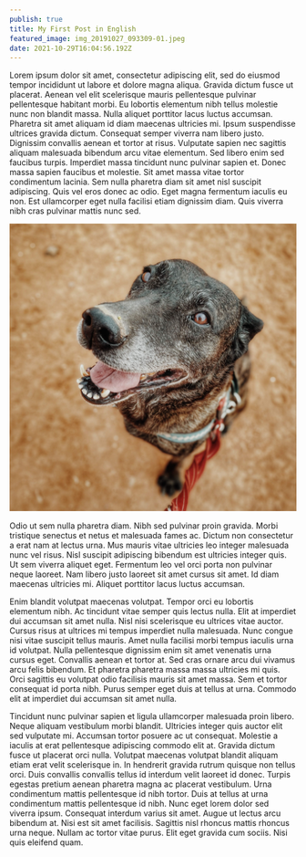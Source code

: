 ```yaml
---
publish: true
title: My First Post in English
featured_image: img_20191027_093309-01.jpeg
date: 2021-10-29T16:04:56.192Z
---
```


Lorem ipsum dolor sit amet, consectetur adipiscing elit, sed do eiusmod tempor incididunt ut labore et dolore magna aliqua. Gravida dictum fusce ut placerat. Aenean vel elit scelerisque mauris pellentesque pulvinar pellentesque habitant morbi. Eu lobortis elementum nibh tellus molestie nunc non blandit massa. Nulla aliquet porttitor lacus luctus accumsan. Pharetra sit amet aliquam id diam maecenas ultricies mi. Ipsum suspendisse ultrices gravida dictum. Consequat semper viverra nam libero justo. Dignissim convallis aenean et tortor at risus. Vulputate sapien nec sagittis aliquam malesuada bibendum arcu vitae elementum. Sed libero enim sed faucibus turpis. Imperdiet massa tincidunt nunc pulvinar sapien et. Donec massa sapien faucibus et molestie. Sit amet massa vitae tortor condimentum lacinia. Sem nulla pharetra diam sit amet nisl suscipit adipiscing. Quis vel eros donec ac odio. Eget magna fermentum iaculis eu non. Est ullamcorper eget nulla facilisi etiam dignissim diam. Quis viverra nibh cras pulvinar mattis nunc sed.

![](img_20210530_094519-01.jpeg)

Odio ut sem nulla pharetra diam. Nibh sed pulvinar proin gravida. Morbi tristique senectus et netus et malesuada fames ac. Dictum non consectetur a erat nam at lectus urna. Mus mauris vitae ultricies leo integer malesuada nunc vel risus. Nisl suscipit adipiscing bibendum est ultricies integer quis. Ut sem viverra aliquet eget. Fermentum leo vel orci porta non pulvinar neque laoreet. Nam libero justo laoreet sit amet cursus sit amet. Id diam maecenas ultricies mi. Aliquet porttitor lacus luctus accumsan.

Enim blandit volutpat maecenas volutpat. Tempor orci eu lobortis elementum nibh. Ac tincidunt vitae semper quis lectus nulla. Elit at imperdiet dui accumsan sit amet nulla. Nisl nisi scelerisque eu ultrices vitae auctor. Cursus risus at ultrices mi tempus imperdiet nulla malesuada. Nunc congue nisi vitae suscipit tellus mauris. Amet nulla facilisi morbi tempus iaculis urna id volutpat. Nulla pellentesque dignissim enim sit amet venenatis urna cursus eget. Convallis aenean et tortor at. Sed cras ornare arcu dui vivamus arcu felis bibendum. Et pharetra pharetra massa massa ultricies mi quis. Orci sagittis eu volutpat odio facilisis mauris sit amet massa. Sem et tortor consequat id porta nibh. Purus semper eget duis at tellus at urna. Commodo elit at imperdiet dui accumsan sit amet nulla.

Tincidunt nunc pulvinar sapien et ligula ullamcorper malesuada proin libero. Neque aliquam vestibulum morbi blandit. Ultricies integer quis auctor elit sed vulputate mi. Accumsan tortor posuere ac ut consequat. Molestie a iaculis at erat pellentesque adipiscing commodo elit at. Gravida dictum fusce ut placerat orci nulla. Volutpat maecenas volutpat blandit aliquam etiam erat velit scelerisque in. In hendrerit gravida rutrum quisque non tellus orci. Duis convallis convallis tellus id interdum velit laoreet id donec. Turpis egestas pretium aenean pharetra magna ac placerat vestibulum. Urna condimentum mattis pellentesque id nibh tortor. Duis at tellus at urna condimentum mattis pellentesque id nibh. Nunc eget lorem dolor sed viverra ipsum. Consequat interdum varius sit amet. Augue ut lectus arcu bibendum at. Nisi est sit amet facilisis. Sagittis nisl rhoncus mattis rhoncus urna neque. Nullam ac tortor vitae purus. Elit eget gravida cum sociis. Nisi quis eleifend quam.
